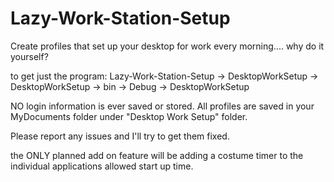 # Lazy-Work-Station-Setup
Create profiles that set up your desktop for work every morning.... why do it yourself? 

to get just the program:
Lazy-Work-Station-Setup -> DesktopWorkSetup -> DesktopWorkSetup -> bin -> Debug -> DesktopWorkSetup

NO login information is ever saved or stored.
All profiles are saved in your MyDocuments folder under "Desktop Work Setup" folder.

Please report any issues and I'll try to get them fixed.

the ONLY planned add on feature will be adding a costume timer to the individual applications allowed start up time.
